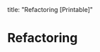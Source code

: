 <frontmatter>
title: "Refactoring [Printable]"
</frontmatter>

<link rel="stylesheet" href="{{baseUrl}}/css/textbook.css">

<div class="website-content">

<div id="main">

# Refactoring

<include src="what/print.md" />
<include src="how/print.md" />
<include src="when/print.md" />

</div>

</div>
